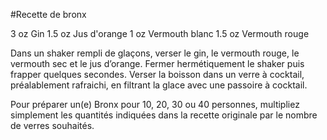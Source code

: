 #Recette de bronx 

3 oz Gin
1.5 oz Jus d'orange
1 oz  Vermouth blanc
1.5 oz Vermouth rouge

Dans un shaker rempli de glaçons, verser le gin, le vermouth rouge, le vermouth sec et le jus d’orange. Fermer hermétiquement le shaker puis frapper quelques secondes. Verser la boisson dans un verre à cocktail, préalablement rafraichi, en filtrant la glace avec une passoire à cocktail.

Pour préparer un(e) Bronx pour 10, 20, 30 ou 40 personnes, multipliez simplement les quantités indiquées dans la recette originale par le nombre de verres souhaités.

